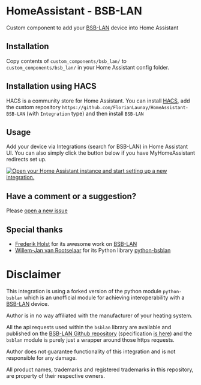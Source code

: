 # HomeAssistant - BSB-LAN

Custom component to add your [BSB-LAN](https://github.com/fredlcore/BSB-LAN) device into Home Assistant

## Installation

Copy contents of `custom_components/bsb_lan/` to `custom_components/bsb_lan/` in your Home Assistant config folder.

## Installation using HACS

HACS is a community store for Home Assistant. You can install [HACS](https://github.com/custom-components/hacs), add the custom repository `https://github.com/FlorianLaunay/HomeAssistant-BSB-LAN` (with `Integration` type) and then install `BSB-LAN`

## Usage

Add your device via Integrations (search for BSB-LAN) in Home Assistant UI. You can also simply click the button below if you have MyHomeAssistant redirects set up.

[![Open your Home Assistant instance and start setting up a new integration.](https://my.home-assistant.io/badges/config_flow_start.svg)](https://my.home-assistant.io/redirect/config_flow_start/?domain=bsb_lan)

## Have a comment or a suggestion?

Please [open a new issue](https://github.com/FlorianLaunay/HomeAssistant-BSB-LAN/issues)

## Special thanks

- [Frederik Holst](https://github.com/fredlcore) for its awesome work on [BSB-LAN](https://github.com/fredlcore/BSB-LAN)
- [Willem-Jan van Rootselaar](https://github.com/liudger) for its Python library [python-bsblan](https://github.com/liudger/python-bsblan)

# Disclaimer

This integration is using a forked version of the python module `python-bsblan` which is an unofficial module for achieving interoperability with a [BSB-LAN](https://github.com/fredlcore/BSB-LAN) device.

Author is in no way affiliated with the manufacturer of your heating system.

All the api requests used within the `bsblan` library are available and published on the [BSB-LAN Github repository](https://github.com/fredlcore/BSB-LAN) (specification [is here](https://github.com/fredlcore/BSB-LAN/blob/master/openapi.yaml)) and the `bsblan` module is purely just a wrapper around those https requests.

Author does not guarantee functionality of this integration and is not responsible for any damage.

All product names, trademarks and registered trademarks in this repository, are property of their respective owners.
